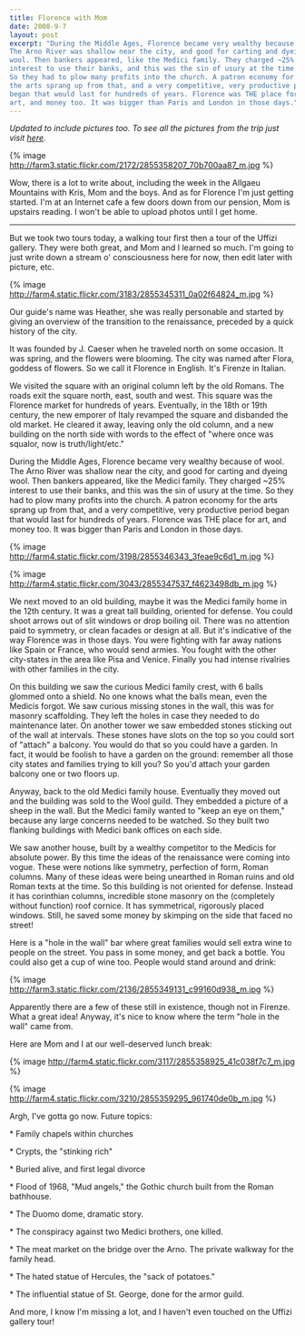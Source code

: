 ```yaml
---
title: Florence with Mom
date: 2008-9-7
layout: post
excerpt: "During the Middle Ages, Florence became very wealthy because of wool.
The Arno River was shallow near the city, and good for carting and dyeing
wool. Then bankers appeared, like the Medici family. They charged ~25%
interest to use their banks, and this was the sin of usury at the time.
So they had to plow many profits into the church. A patron economy for
the arts sprang up from that, and a very competitive, very productive period
began that would last for hundreds of years. Florence was THE place for
art, and money too. It was bigger than Paris and London in those days."
---
```


_Updated to include pictures too. To see all the pictures from the trip just visit [here](http://www.flickr.com/photos/ripsawridge/sets/72157607284549121/)._
  
  
{% image http://farm3.static.flickr.com/2172/2855358207_70b700aa87_m.jpg %}
  
  
Wow, there is a lot to write about, including the week in the Allgaeu
Mountains with Kris, Mom and the boys. And as for Florence I'm just getting
started. I'm at an Internet cafe a few doors down from our pension, Mom
is upstairs reading. I won't be able to upload photos until I get home.
  
---
  
But we took two tours today, a walking tour first then a tour of the Uffizi
gallery. They were both great, and Mom and I learned so much. I'm going
to just write down a stream o' consciousness here for now, then edit later
with picture, etc.
  
  
  
{% image http://farm4.static.flickr.com/3183/2855345311_0a02f64824_m.jpg %}
  
  
Our guide's name was Heather, she was really personable and started by
giving an overview of the transition to the renaissance, preceded by a
quick history of the city.
  
  
It was founded by J. Caeser when he traveled north on some occasion. It
was spring, and the flowers were blooming. The city was named after Flora,
goddess of flowers. So we call it Florence in English. It's Firenze in
Italian.
  
  
We visited the square with an original column left by the old Romans.
The roads exit the square north, east, south and west. This square was
the Florence market for hundreds of years. Eventually, in the 18th or 19th
century, the new emporer of Italy revamped the square and disbanded the
old market. He cleared it away, leaving only the old column, and a new
building on the north side with words to the effect of "where once was
squalor, now is truth/light/etc."
  
  
During the Middle Ages, Florence became very wealthy because of wool.
The Arno River was shallow near the city, and good for carting and dyeing
wool. Then bankers appeared, like the Medici family. They charged ~25%
interest to use their banks, and this was the sin of usury at the time.
So they had to plow many profits into the church. A patron economy for
the arts sprang up from that, and a very competitive, very productive period
began that would last for hundreds of years. Florence was THE place for
art, and money too. It was bigger than Paris and London in those days.
  
  
{% image http://farm4.static.flickr.com/3198/2855346343_3feae9c6d1_m.jpg %}
  
{% image http://farm4.static.flickr.com/3043/2855347537_f4623498db_m.jpg %}
  
  
We next moved to an old building, maybe it was the Medici family home
in the 12th century. It was a great tall building, oriented for defense.
You could shoot arrows out of slit windows or drop boiling oil. There was
no attention paid to symmetry, or clean facades or design at all. But it's
indicative of the way Florence was in those days. You were fighting with
far away nations like Spain or France, who would send armies. You fought
with the other city-states in the area like Pisa and Venice. Finally you
had intense rivalries with other families in the city.
  
  
On this building we saw the curious Medici family crest, with 6 balls
glommed onto a shield. No one knows what the balls mean, even the Medicis
forgot. We saw curious missing stones in the wall, this was for masonry
scaffolding. They left the holes in case they needed to do maintenance
later. On another tower we saw embedded stones sticking out of the wall
at intervals. These stones have slots on the top so you could sort of "attach"
a balcony. You would do that so you could have a garden. In fact, it would
be foolish to have a garden on the ground: remember all those city states
and families trying to kill you? So you'd attach your garden balcony one
or two floors up.
  
  
Anyway, back to the old Medici family house. Eventually they moved out
and the building was sold to the Wool guild. They embedded a picture of
a sheep in the wall. But the Medici family wanted to "keep an eye on them,"
because any large concerns needed to be watched. So they built two flanking
buildings with Medici bank offices on each side.
  
  
We saw another house, built by a wealthy competitor to the Medicis for
absolute power. By this time the ideas of the renaissance were coming into
vogue. These were notions like symmetry, perfection of form, Roman columns.
Many of these ideas were being unearthed in Roman ruins and old Roman texts
at the time. So this building is not oriented for defense. Instead it has
corinthian columns, incredible stone masonry on the (completely without
function) roof cornice. It has symmetrical, rigorously placed windows.
Still, he saved some money by skimping on the side that faced no street!
  
  
Here is a "hole in the wall" bar where great families would sell extra
wine to people on the street. You pass in some money, and get back a bottle.
You could also get a cup of wine too. People would stand around and drink:
  
  
{% image http://farm3.static.flickr.com/2136/2855349131_c99160d938_m.jpg %}
  
  
Apparently there are a few of these still in existence, though not in
Firenze. What a great idea! Anyway, it's nice to know where the term "hole
in the wall" came from.
  
  
Here are Mom and I at our well-deserved lunch break:
  
{% image http://farm4.static.flickr.com/3117/2855358925_41c038f7c7_m.jpg %}
  
{% image http://farm4.static.flickr.com/3210/2855359295_961740de0b_m.jpg %}
  
  
Argh, I've gotta go now. Future topics:
  
  
\* Family chapels within churches
  
\* Crypts, the "stinking rich"
  
\* Buried alive, and first legal divorce
  
\* Flood of 1968, "Mud angels," the Gothic church built from the Roman
bathhouse.
  
\* The Duomo dome, dramatic story.
  
\* The conspiracy against two Medici brothers, one killed.
  
\* The meat market on the bridge over the Arno. The private walkway for
the family head.
  
\* The hated statue of Hercules, the "sack of potatoes."
  
\* The influential statue of St. George, done for the armor guild.
  
  
And more, I know I'm missing a lot, and I haven't even touched on the
Uffizi gallery tour!
